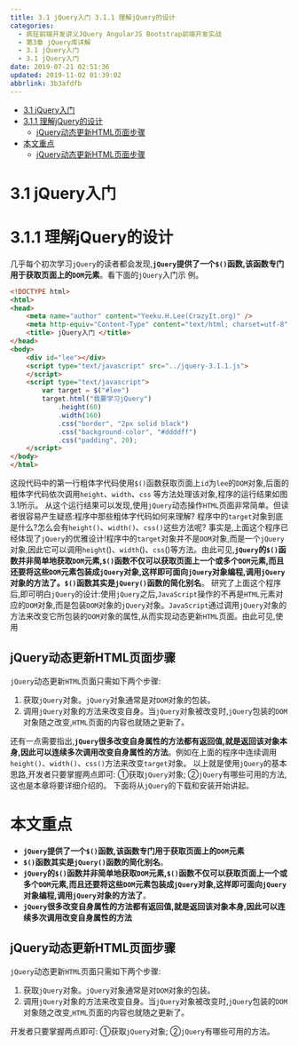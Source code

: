 ```yaml
---
title: 3.1 jQuery入门 3.1.1 理解jQuery的设计
categories: 
  - 疯狂前端开发讲义JQuery AngularJS Bootstrap前端开发实战
  - 第3章 jQuery库详解
  - 3.1 jQuery入门
  - 3.1 jQuery入门
date: 2019-07-21 02:51:36
updated: 2019-11-02 01:39:02
abbrlink: 3b3afdfb
---
```

- [3.1 jQuery入门](/ReadingNotes/3b3afdfb/#3-1-jQuery入门)
- [3.1.1 理解jQuery的设计](/ReadingNotes/3b3afdfb/#3-1-1-理解jQuery的设计)
    - [jQuery动态更新HTML页面步骤](/ReadingNotes/3b3afdfb/#jQuery动态更新HTML页面步骤)
- [本文重点](/ReadingNotes/3b3afdfb/#本文重点)
    - [jQuery动态更新HTML页面步骤](/ReadingNotes/3b3afdfb/#jQuery动态更新HTML页面步骤)

<!--more-->
<script src="https://cdn.bootcss.com/jquery/3.4.0/jquery.slim.min.js"></script>
<script>$(document).ready(function () {$(".post-body > ul:nth-child(1)").hide();});</script>

<!--end-->
# 3.1 jQuery入门 #
# 3.1.1 理解jQuery的设计 #
几乎每个初次学习`jQuery`的读者都会发现,**`jQuery`提供了一个`$()`函数,该函数专门用于获取页面上的`DOM`元素**。看下面的`jQuery`入门示
例。
```html
<!DOCTYPE html>
<html>
<head>
	<meta name="author" content="Yeeku.H.Lee(CrazyIt.org)" />
	<meta http-equiv="Content-Type" content="text/html; charset=utf-8" />
	<title> jQuery入门 </title>
</head>
<body>
	<div id="lee"></div>
	<script type="text/javascript" src="../jquery-3.1.1.js">
	</script>
	<script type="text/javascript">
		var target = $("#lee")
		target.html("我要学习jQuery")
			.height(60)
			.width(160)
			.css("border", "2px solid black")
			.css("background-color", "#ddddff")
			.css("padding", 20);
	</script>
</body>
</html>
```
这段代码中的第一行粗体字代码使用`$()`函数获取页面上`id`为`lee`的`DOM`对象,后面的粗体字代码依次调用`height`、`width`、`css` 等方法处理该对象,程序的运行结果如图3.1所示。
从这个运行结果可以发现,使用`jQuery`动态操作`HTML`页面非常简单。但读者很容易产生疑惑:程序中那些粗体字代码如何来理解?
程序中的`target`对象到底是什么?怎么会有`height()`、`width()`、`css()`这些方法呢?
事实是,上面这个程序已经体现了`jQuery`的优雅设计!程序中的`target`对象并不是`DOM`对象,而是一个`jQuery`对象,因此它可以调用`height`()、`width`()、`css`()等方法。由此可见,**`jQuery`的`$()`函数并非简单地获取`DOM`元素,`$()`函数不仅可以获取页面上一个或多个`DOM`元素,而且还要将这些`DOM`元素包装成`jQuery`对象,这样即可面向`jQuery`对象编程,调用`jQuery`对象的方法了。`$()`函数其实是`jQuery()`函数的简化别名**。
研究了上面这个程序后,即可明白`jQuery`的设计:使用`jQuery`之后,`JavaScript`操作的不再是`HTML`元素对应的`DOM`对象,而是包装`DOM`对象的`jQuery`对象。`JavaScript`通过调用`jQuery`对象的方法来改变它所包装的`DOM`对象的属性,从而实现动态更新`HTML`页面。由此可见,使用
## jQuery动态更新HTML页面步骤 ##
`jQuery`动态更新`HTML`页面只需如下两个步骤:
1. 获取`jQuery`对象。`jQuery`对象通常是对`DOM`对象的包装。
2. 调用`jQuery`对象的方法来改变自身。当`jQuery`对象被改变时,`jQuery`包装的`DOM`对象随之改变,`HTML`页面的内容也就随之更新了。

还有一点需要指出,**`jQuery`很多改变自身属性的方法都有返回值,就是返回该对象本身,因此可以连续多次调用改变自身属性的方法**。例如在上面的程序中连续调用`height()`、`width()`、`css()`方法来改变`target`对象。
以上就是使用`jQuery`的基本思路,开发者只要掌握两点即可:
①获取`jQuery`对象;
②`jQuery`有哪些可用的方法,这也是本章将要详细介绍的。
下面将从`jQuery`的下载和安装开始讲起。
<!--SSTStart-->
# 本文重点 #
- **`jQuery`提供了一个`$()`函数,该函数专门用于获取页面上的`DOM`元素**
- **`$()`函数其实是`jQuery()`函数的简化别名**。
- **`jQuery`的`$()`函数并非简单地获取`DOM`元素,`$()`函数不仅可以获取页面上一个或多个`DOM`元素,而且还要将这些`DOM`元素包装成`jQuery`对象,这样即可面向`jQuery`对象编程,调用`jQuery`对象的方法了**。
- **`jQuery`很多改变自身属性的方法都有返回值,就是返回该对象本身,因此可以连续多次调用改变自身属性的方法**

## jQuery动态更新HTML页面步骤 ##
`jQuery`动态更新`HTML`页面只需如下两个步骤:
1. 获取`jQuery`对象。`jQuery`对象通常是对`DOM`对象的包装。
2. 调用`jQuery`对象的方法来改变自身。当`jQuery`对象被改变时,`jQuery`包装的`DOM`对象随之改变,`HTML`页面的内容也就随之更新了。

开发者只要掌握两点即可:
①获取`jQuery`对象;
②`jQuery`有哪些可用的方法。
<!--SSTStop-->
